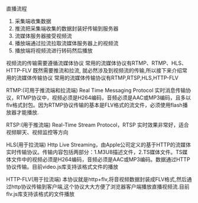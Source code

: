 直播流程
1. 采集端收集数据
2. 推流把采集端收集的数据封装好传输到服务器
3. 流媒体服务器接受视频流
4. 播放端通过拉流拉取流媒体服务器上的视频流
5. 播放端将视频流进行转码然后播放

视频流的传输需要遵循流媒体协议
常用的流媒体协议有RTMP、RTMP、HLS、HTTP-FLV
既然需要推流和拉流, 就必然涉及到视频流的传输,所以接下来介绍常用的流媒体传输协议 常用的流媒体传输协议有RTMP,RTSP,HLS,HTTP-FLV

RTMP:(可用于推流端和拉流端) Real Time Messaging Protocol 实时消息传输协议，RTMP协议中，视频必须是H264编码，音频必须是AAC或MP3编码，且多以flv格式封包。因为RTMP协议传输的基本是FLV格式的流文件，必须使用flash播放器才能播放.

RTSP:(用于推流端) Real-Time Stream Protocol，RTSP 实时效果非常好，适合视频聊天、视频监控等方向

HLS(用于拉流端) Http Live Streaming，由Apple公司定义的基于HTTP的流媒体实时传输协议。传输内容包括两部分：1.M3U8描述文件，2.TS媒体文件。TS媒体文件中的视频必须是H264编码，音频必须是AAC或MP3编码。数据通过HTTP协议传输。目前video.js库支持该格式文件的播放

HTTP-FLV(用于拉流端) 本协议就是http+flv,将音视频数据封装成FLV格式,然后通过http协议传输到客户端,这个协议大大方便了浏览器客户端播放直播视频流.目前flv.js库支持该格式的文件播放
